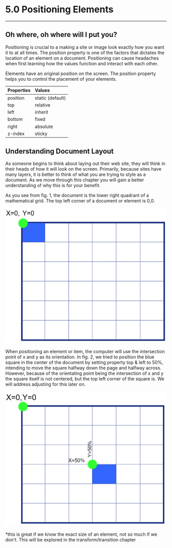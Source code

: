 # 5.0 Positioning Elements

---

## Oh where, oh where will I put you?

Positioning is crucial to a making a site or image look exactly how you want it to at all times. The position property is one of the factors that dictates the location of an element on a document. Positioning can cause headaches when first learning how the values function and interact with each other.

Elements have an original position on the screen. The position property helps you to control the placement of your elements.

| Properties | Values |
| :--- | :--- |
| position | static \(default\) |
| top | relative |
| left | inherit |
| bottom | fixed |
| right | absolute |
| z-index | sticky |

## Understanding Document Layout

As someone begins to think about  laying out their web site, they will think in their heads of how it will look on the screen.  Primarily, because sites have many layers, it is better to think of what you are trying to style as a document. As we move through this chapter you will gain a better understanding of why this is for your benefit.

As you see from fig. 1, the document is the lower right quadrant of a mathematical grid.  The top left corner of a document or element is 0,0.

![Document](./Passets/0_0.png)

When positioning an element or item, the computer will use the intersection point of x and y as its orientation.  In fig. 2,  we tried to position the blue square in the center of the document by setting property top & left to 50%, intending to move the square halfway down the page and halfway across. However, because of the orientating point being the intersection of x and y the square itself is not centered, but the top left corner of the square is. We will address adjusting for this later on.

![Document](./Passets/x-y.png)

\*this is great if we know the exact size of an element, not so much if we don't. This will be explored in the transform/transition chapter

